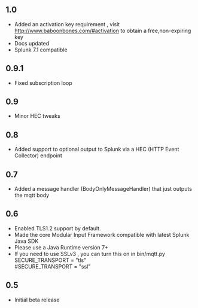 1.0
-----
* Added an activation key requirement , visit http://www.baboonbones.com/#activation  to obtain a free,non-expiring key
* Docs updated
* Splunk 7.1 compatible

0.9.1
---
* Fixed subscription loop

0.9
---
* Minor HEC tweaks

0.8
---
* Added support to optional output to Splunk via a HEC (HTTP Event Collector) endpoint

0.7
---
* Added a message handler (BodyOnlyMessageHandler) that just outputs the mqtt body

0.6
----
* Enabled TLS1.2 support by default.
* Made the  core Modular Input Framework compatible with latest Splunk Java SDK
* Please use a Java Runtime version 7+
* If you need to use SSLv3 , you can turn this on in bin/mqtt.py  
SECURE_TRANSPORT = "tls"  
#SECURE_TRANSPORT = "ssl"  

0.5
-----
* Initial beta release
